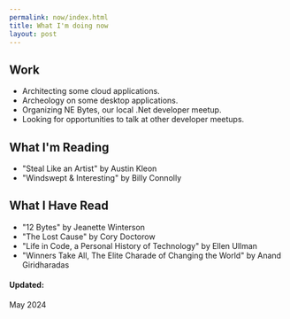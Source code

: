 ```yaml
---
permalink: now/index.html
title: What I'm doing now
layout: post
---
```


## Work

- Architecting some cloud applications.
- Archeology on some desktop applications.
- Organizing NE Bytes, our local .Net developer meetup.
- Looking for opportunities to talk at other developer meetups.

## What I'm Reading

- "Steal Like an Artist" by Austin Kleon
- "Windswept & Interesting" by Billy Connolly

## What I Have Read

- "12 Bytes" by Jeanette Winterson
- "The Lost Cause" by Cory Doctorow
- "Life in Code, a Personal History of Technology" by Ellen Ullman
- "Winners Take All, The Elite Charade of Changing the World" by Anand Giridharadas

#### Updated:

May 2024
